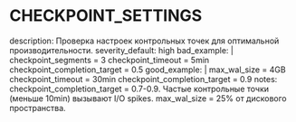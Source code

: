 # CHECKPOINT_SETTINGS

description: Проверка настроек контрольных точек для оптимальной производительности.
severity_default: high
bad_example: |
checkpoint_segments = 3
checkpoint_timeout = 5min
checkpoint_completion_target = 0.5
good_example: |
max_wal_size = 4GB
checkpoint_timeout = 30min
checkpoint_completion_target = 0.9
notes: checkpoint_completion_target = 0.7-0.9. Частые контрольные точки (меньше 10min) вызывают I/O spikes. max_wal_size = 25% от дискового пространства.
